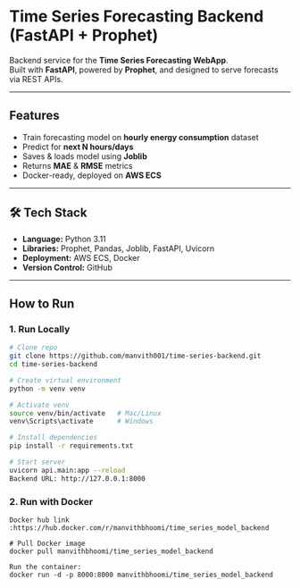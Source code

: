 # Time Series Forecasting Backend (FastAPI + Prophet)

Backend service for the **Time Series Forecasting WebApp**.  
Built with **FastAPI**, powered by **Prophet**, and designed to serve forecasts via REST APIs.

---

##  Features
- Train forecasting model on **hourly energy consumption** dataset
- Predict for **next N hours/days**
- Saves & loads model using **Joblib**
- Returns **MAE** & **RMSE** metrics
- Docker-ready, deployed on **AWS ECS**

---

## 🛠 Tech Stack
- **Language:** Python 3.11
- **Libraries:** Prophet, Pandas, Joblib, FastAPI, Uvicorn
- **Deployment:** AWS ECS, Docker
- **Version Control:** GitHub

---

## How to Run 


### **1. Run Locally**
```bash
# Clone repo
git clone https://github.com/manvith001/time-series-backend.git
cd time-series-backend

# Create virtual environment
python -m venv venv

# Activate venv
source venv/bin/activate   # Mac/Linux
venv\Scripts\activate      # Windows

# Install dependencies
pip install -r requirements.txt

# Start server
uvicorn api.main:app --reload
Backend URL: http://127.0.0.1:8000
```

### **2. Run with Docker**
```
Docker hub link :https://hub.docker.com/r/manvithbhoomi/time_series_model_backend

# Pull Docker image
docker pull manvithbhoomi/time_series_model_backend

Run the container:
docker run -d -p 8000:8000 manvithbhoomi/time_series_model_backend
```
